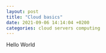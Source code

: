 ```yaml
---
layout: post
title: "Cloud basics"
date: 2021-09-06 14:14:04 +0200
categories: cloud servers computing
---
```


Hello World
